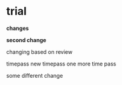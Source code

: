 # trial

**changes**

**second change**

changing based on review

timepass
new timepass
one more time pass

some different change
